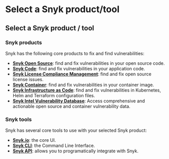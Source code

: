 # Select a Snyk product/tool

## Select a Snyk product / tool

### Snyk products

Snyk has the following core products to fix and find vulnerabilities:

* [**Snyk Open Source**](https://snyk.gitbook.io/user-docs/snyk-open-source/open-source-basics): find and fix vulnerabilities in your open source code.
* [**Snyk Code**](https://snyk.gitbook.io/user-docs/snyk-code): find and fix vulnerabilities in your application code.
* [**Snyk License Compliance Management**](https://snyk.gitbook.io/user-docs/snyk-open-source): find and fix open source license issues.
* [**Snyk Container**](https://snyk.gitbook.io/user-docs/snyk-container): find and fix vulnerabilities in your container image.
* [**Snyk Infrastructure as Code**](https://snyk.gitbook.io/user-docs/snyk-infrastructure-as-code): find and fix vulnerabilities in Kubernetes, Helm and Terraform configuration files.
* [**Snyk Intel Vulnerability Database**](https://snyk.io/product/vulnerability-database/): Access comprehensive and actionable open source and container vulnerability data.

### Snyk tools

Snyk has several core tools to use with your selected Snyk product:

* [**Snyk.io**](https://support.snyk.io/hc/en-us): the core UI.
* [**Snyk CLI**](https://snyk.gitbook.io/user-docs/snyk-cli): the Command Line Interface.
* [**Snyk API**](https://support.snyk.io/hc/en-us/categories/360000665657-Snyk-API): allows you to programatically integrate with Snyk.

